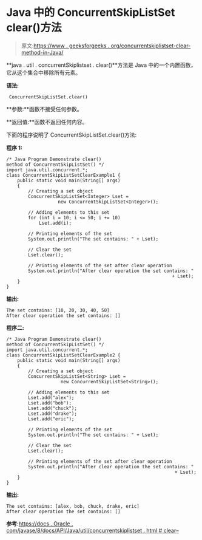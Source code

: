 # Java 中的 ConcurrentSkipListSet clear()方法

> 原文:[https://www . geeksforgeeks . org/concurrentskiplistset-clear-method-in-Java/](https://www.geeksforgeeks.org/concurrentskiplistset-clear-method-in-java/)

**java . util . concurrentSkiplistset . clear()**方法是 Java 中的一个内置函数，它从这个集合中移除所有元素。

**语法:**

```
 ConcurrentSkipListSet.clear()

```

**参数:**函数不接受任何参数。

**返回值:**函数不返回任何内容。

下面的程序说明了 ConcurrentSkipListSet.clear()方法:

**程序 1:**

```
/* Java Program Demonstrate clear()
method of ConcurrentSkipListSet() */
import java.util.concurrent.*;
class ConcurrentSkipListSetClearExample1 {
    public static void main(String[] args)
    {
        // Creating a set object
        ConcurrentSkipListSet<Integer> Lset = 
                   new ConcurrentSkipListSet<Integer>();

        // Adding elements to this set
        for (int i = 10; i <= 50; i += 10)
            Lset.add(i);

        // Printing elements of the set
        System.out.println("The set contains: " + Lset);

        // Clear the set
        Lset.clear();

        // Printing elements of the set after clear operation
        System.out.println("After clear operation the set contains: " 
                                                             + Lset);
    }
}
```

**输出:**

```
The set contains: [10, 20, 30, 40, 50]
After clear operation the set contains: []

```

**程序二:**

```
/* Java Program Demonstrate clear()
method of ConcurrentSkipListSet() */
import java.util.concurrent.*;
class ConcurrentSkipListSetClearExample2 {
    public static void main(String[] args)
    {
        // Creating a set object
        ConcurrentSkipListSet<String> Lset = 
                    new ConcurrentSkipListSet<String>();

        // Adding elements to this set
        Lset.add("alex");
        Lset.add("bob");
        Lset.add("chuck");
        Lset.add("drake");
        Lset.add("eric");

        // Printing elements of the set
        System.out.println("The set contains: " + Lset);

        // Clear the set
        Lset.clear();

        // Printing elements of the set after clear operation
        System.out.println("After clear operation the set contains: " 
                                                              + Lset);
    }
}
```

**输出:**

```
The set contains: [alex, bob, chuck, drake, eric]
After clear operation the set contains: []

```

**参考:**[https://docs . Oracle . com/javase/8/docs/API/Java/util/concurrentskiplistset . html # clear–](https://docs.oracle.com/javase/8/docs/api/java/util/concurrent/ConcurrentSkipListSet.html#clear--)